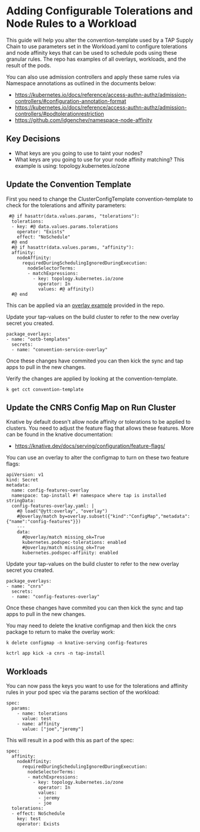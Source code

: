# Adding Configurable Tolerations and Node Rules to a Workload

This guide will help you alter the convention-template used by a TAP Supply Chain to use parameters set in the Workload.yaml to configure tolerations and node affinity keys that can be used to schedule pods using these granular rules. The repo has examples of all overlays, workloads, and the result of the pods.

You can also use admission controllers and apply these same rules via Namespace annotations as outlined in the documents below:

* https://kubernetes.io/docs/reference/access-authn-authz/admission-controllers/#configuration-annotation-format
* https://kubernetes.io/docs/reference/access-authn-authz/admission-controllers/#podtolerationrestriction
* https://github.com/idgenchev/namespace-node-affinity

## Key Decisions

* What keys are you going to use to taint your nodes? 
* What keys are you going to use for your node affinity matching? This example is using: topology.kubernetes.io/zone

## Update the Convention Template

First you need to change the ClusterConfigTemplate convention-template to check for the tolerations and affinity parameters:

```
 #@ if hasattr(data.values.params, "tolerations"):
  tolerations:
  - key: #@ data.values.params.tolerations
    operator: "Exists"
    effect: "NoSchedule"
  #@ end
  #@ if hasattr(data.values.params, "affinity"):
  affinity:
    nodeAffinity:
      requiredDuringSchedulingIgnoredDuringExecution:
        nodeSelectorTerms:
        - matchExpressions:
          - key: topology.kubernetes.io/zone
            operator: In
            values: #@ affinity()
  #@ end
```

This can be applied via an [overlay example](convention-service-overlay.yaml) provided in the repo.

Update your tap-values on the build cluster to refer to the new overlay secret you created.

```
package_overlays:
- name: "ootb-templates"
  secrets: 
  - name: "convention-service-overlay"
```

Once these changes have commited you can then kick the sync and tap apps to pull in the new changes. 

Verify the changes are applied by looking at the convention-template.

```
k get cct convention-template
```

## Update the CNRS Config Map on Run Cluster

Knative by default doesn't allow node affinity or tolerations to be applied to clusters. You need to adjust the feature flag that allows these features. More can be found in the knative documentation:

* https://knative.dev/docs/serving/configuration/feature-flags/

You can use an overlay to alter the configmap to turn on these two feature flags:

```
apiVersion: v1
kind: Secret
metadata:
  name: config-features-overlay
  namespace: tap-install #! namespace where tap is installed
stringData:
  config-features-overlay.yaml: |
    #@ load("@ytt:overlay", "overlay")
    #@overlay/match by=overlay.subset({"kind":"ConfigMap","metadata":{"name":"config-features"}})
    ---
    data:
      #@overlay/match missing_ok=True
      kubernetes.podspec-tolerations: enabled
      #@overlay/match missing_ok=True
      kubernetes.podspec-affinity: enabled
```

Update your tap-values on the build cluster to refer to the new overlay secret you created.

```
package_overlays:
- name: "cnrs"
  secrets: 
  - name: "config-features-overlay"
```

Once these changes have commited you can then kick the sync and tap apps to pull in the new changes. 

You may need to delete the knative configmap and then kick the cnrs package to return to make the overlay work:

```
k delete configmap -n knative-serving config-features

kctrl app kick -a cnrs -n tap-install
```

## Workloads

You can now pass the keys you want to use for the tolerations and affinity rules in your pod spec via the params section of the workload:

```
spec:
  params:
    - name: tolerations
      value: test
    - name: affinity
      value: ["joe","jeremy"]
```      

This will result in a pod with this as part of the spec:

```
spec:
  affinity:
    nodeAffinity:
      requiredDuringSchedulingIgnoredDuringExecution:
        nodeSelectorTerms:
        - matchExpressions:
          - key: topology.kubernetes.io/zone
            operator: In
            values:
            - jeremy
            - joe
  tolerations:
  - effect: NoSchedule
    key: test
    operator: Exists
```


